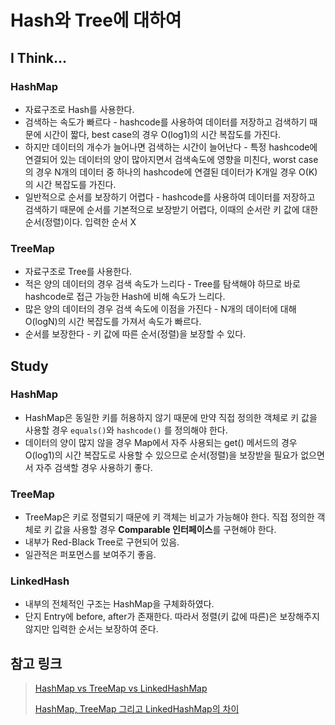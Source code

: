 # Hash와 Tree에 대하여

## I Think...

### HashMap

- 자료구조로 Hash를 사용한다.
- 검색하는 속도가 빠르다 - hashcode를 사용하여 데이터를 저장하고 검색하기 때문에 시간이 짧다, best case의 경우 O(log1)의 시간 복잡도를 가진다.
- 하지만 데이터의 개수가 늘어나면 검색하는 시간이 늘어난다 - 특정 hashcode에 연결되어 있는 데이터의 양이 많아지면서 검색속도에 영향을 미친다, worst case의 경우 N개의 데이터 중 하나의 hashcode에 연결된 데이터가 K개일 경우 O(K)의 시간 복잡도를 가진다.
- 일반적으로 순서를 보장하기 어렵다 - hashcode를 사용하여 데이터를 저장하고 검색하기 때문에 순서를 기본적으로 보장받기 어렵다, 이때의 순서란 키 값에 대한 순서(정렬)이다. 입력한 순서 X

### TreeMap

- 자료구조로 Tree를 사용한다.
- 적은 양의 데이터의 경우 검색 속도가 느리다 - Tree를 탐색해야 하므로 바로 hashcode로 접근 가능한 Hash에 비해 속도가 느리다.
- 많은 양의 데이터의 경우 검색 속도에 이점을 가진다 - N개의 데이터에 대해 O(logN)의 시간 복잡도를 가져서 속도가 빠르다.
- 순서를 보장한다 - 키 값에 따른 순서(정렬)을 보장할 수 있다.



## Study

### HashMap

- HashMap은 동일한 키를 허용하지 않기 때문에 만약 직접 정의한 객체로 키 값을 사용할 경우 `equals()`와 `hashcode()` 를 정의해야 한다.
- 데이터의 양이 많지 않을 경우 Map에서 자주 사용되는 get() 메서드의 경우 O(log1)의 시간 복잡도로 사용할 수 있으므로 순서(정렬)을 보장받을 필요가 없으면서 자주 검색할 경우 사용하기 좋다.



### TreeMap

- TreeMap은 키로 정렬되기 때문에 키 객체는 비교가 가능해야 한다. 직접 정의한 객체로 키 값을 사용할 경우 **Comparable 인터페이스**를 구현해야 한다.
- 내부가 Red-Black Tree로 구현되어 있음.
- 일관적은 퍼포먼스를 보여주기 좋음.



### LinkedHash

- 내부의 전체적인 구조는 HashMap을 구체화하였다.
- 단지 Entry에 before, after가 존재한다. 따라서 정렬(키 값에 따른)은 보장해주지 않지만 입력한 순서는 보장하여 준다.



## 참고 링크

> [HashMap vs TreeMap vs LinkedHashMap](https://bestalign.github.io/2015/09/20/Java-Map-types-comparison/)
>
> [HashMap, TreeMap 그리고 LinkedHashMap의 차이](https://tomining.tistory.com/168)

